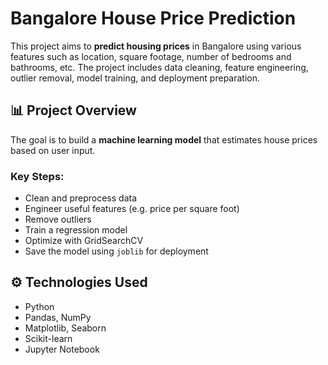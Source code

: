
# Bangalore House Price Prediction

This project aims to **predict housing prices** in Bangalore using various features such as location, square footage, number of bedrooms and bathrooms, etc. The project includes data cleaning, feature engineering, outlier removal, model training, and deployment preparation.

## 📊 Project Overview

The goal is to build a **machine learning model** that estimates house prices based on user input.

### Key Steps:

- Clean and preprocess data
- Engineer useful features (e.g. price per square foot)
- Remove outliers
- Train a regression model
- Optimize with GridSearchCV
- Save the model using `joblib` for deployment

## ⚙️ Technologies Used

- Python
- Pandas, NumPy
- Matplotlib, Seaborn
- Scikit-learn
- Jupyter Notebook

